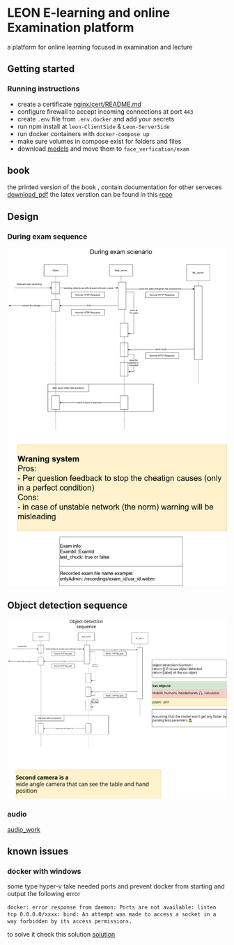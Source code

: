 # LEON E-learning and online Examination platform
a platform for online learning focused in examination and lecture

## Getting started

### Running instructions
- create a certificate [nginx/cert/README.md](https://github.com/Leon-OnlineLearning/leon-all/blob/main/nginx/cert/README.md)
- configure firewall to accept incoming connections at port `443`
- create `.env` file from `.env.docker` and add your secrets
- run npm install at `leon-ClientSide` & `Leon-ServerSide`
- run docker containers with `docker-compose up`
- make sure volumes in compose exist for folders and files
- download [models](face_verification/model.txt) and move them to `face_verfication/exam`

## book
the printed version of the book , contain documentation for other serveces [download_pdf](https://github.com/Leon-OnlineLearning/BOOK/releases/download/1.0.0/entry.pdf)
the latex verstion can be found in this [repo](https://github.com/Leon-OnlineLearning/BOOK)

## Design
### During exam sequence
![during exam sequenec](design/DuringExamSequence.png)
## Object detection sequence
![Object detection sequence](design/ObjectDetection.png)

### audio
[audio_work](audio_work.md)


## known issues
### docker with windows
some type hyper-v take needed ports and prevent docker from starting and output the following error
```log
docker: error response from daemon: Ports are not available: listen tcp 0.0.0.0/xxxx: bind: An attempt was made to access a socket in a way forbidden by its access permissions.
```
to solve it check this solution [solution](fix_docker_ports.md)
